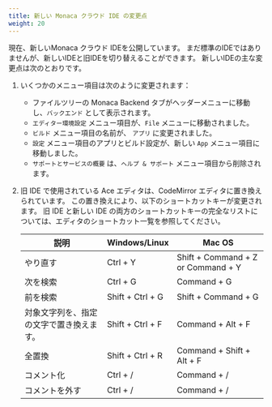 ```yaml
---
title: 新しい Monaca クラウド IDE の変更点
weight: 20
---
```


現在、新しいMonaca クラウド IDEを公開しています。
まだ標準のIDEではありませんが、新しいIDEと旧IDEを切り替えることができます。
新しいIDEの主な変更点は次のとおりです。

1.  いくつかのメニュー項目は次のように変更されます：

    - ファイルツリーの Monaca Backend タブがヘッダーメニューに移動し、`バックエンド` として表示されます。
    - `エディター環境設定` メニュー項目が、`File` メニューに移動されました。
    - `ビルド` メニュー項目の名前が、 `アプリ` に変更されました。
    - `設定` メニュー項目のアプリとビルド設定が、新しい `App` メニュー項目に移動しました。
    - `サポートとサービスの概要` は、`ヘルプ & サポート` メニュー項目から削除されます。

2.  旧 IDE で使用されている Ace エディタは、CodeMirror
    エディタに置き換えられています。
    この置き換えにより、以下のショートカットキーが変更されます。 旧 IDE
    と新しい IDE
    の両方のショートカットキーの完全なリストについては、エディタのショートカット一覧を参照してください。

    説明 | Windows/Linux | Mac OS
    ----|---------------|----------
    やり直す| Ctrl + Y | Shift + Command + Z or Command + Y
    次を検索| Ctrl + G | Command + G
    前を検索 | Shift + Ctrl + G | Shift + Command + G
    対象文字列を、指定の文字で置き換えます。| Shift + Ctrl + F | Command + Alt + F
    全置換 | Shift + Ctrl + R | Command + Shift + Alt + F
    コメント化 | Ctrl + / | Command + /
    コメントを外す | Ctrl + / | Command + /

